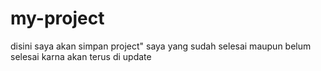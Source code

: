 # my-project
disini saya akan simpan project" saya yang sudah selesai maupun belum selesai karna akan terus di update
